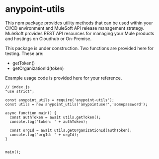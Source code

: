 # anypoint-utils

This npm package provides utility methods that can be used within
your CI/CD environment and MuleSoft API release management strategy.
MuleSoft provides REST API resources for managing your Mule products
and hostings on Cloudhub or On-Premise. 

This package is under construction. Two functions are provided here
for testing. These are:

- getToken()
- getOrganizationId(token)

Example usage code is provided here for your reference.

```
// index.js
"use strict";

const anypoint_utils = require('anypoint-utils');
const utils = new anypoint_utils('anypointuser','somepassword');

async function main() {
  const authToken = await utils.getToken();
  console.log('token: ' + authToken);

  const orgId = await utils.getOrganizationId(authToken);
  console.log('orgId: ' + orgId);
}


main();
```
